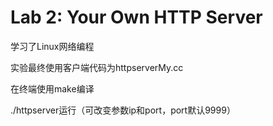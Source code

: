 # Lab 2: Your Own HTTP Server
学习了Linux网络编程

实验最终使用客户端代码为httpserverMy.cc

在终端使用make编译

./httpserver运行（可改变参数ip和port，port默认9999）
